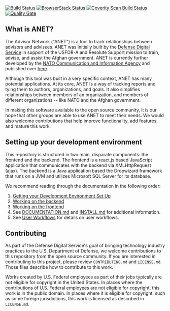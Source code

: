 [![Build Status](https://travis-ci.org/NCI-Agency/anet.svg?branch=candidate)](https://travis-ci.org/NCI-Agency/anet)
[![BrowserStack Status](https://www.browserstack.com/automate/badge.svg?badge_key=SHc2WTI5cFg2Z2h2NFVzMWlYbXVkM2xCYTdZMzVPV2FzRUhEVUpEL3NTUT0tLTdFVy9CWmlRa04yMGlCZldialMxc3c9PQ==--097d5f51f524d9e66cffde76b48cc2116bbe3372)](https://www.browserstack.com/automate/public-build/SHc2WTI5cFg2Z2h2NFVzMWlYbXVkM2xCYTdZMzVPV2FzRUhEVUpEL3NTUT0tLTdFVy9CWmlRa04yMGlCZldialMxc3c9PQ==--097d5f51f524d9e66cffde76b48cc2116bbe3372)
[![Coverity Scan Build Status](https://scan.coverity.com/projects/14060/badge.svg)](https://scan.coverity.com/projects/nci-agency-anet)
[![Quality Gate](https://sonarcloud.io/api/badges/gate?key=ncia%3Aanet%3Acandidate)](https://sonarcloud.io/dashboard?id=ncia%3Aanet%3Acandidate)

## What is ANET?

The Advisor Network ("ANET") is a tool to track relationships between advisors and advisees. ANET was initially built by the [Defense Digital Service](https://www.dds.mil/) in support of the USFOR-A and Resolute Support mission to train, advise, and assist the Afghan government. ANET is currently further developed by the [NATO Communication and Information Agency](https://www.ncia.nato.int/) and published over [here](https://github.com/NCI-Agency/anet). 

Although this tool was built in a very specific context, ANET has many potential applications. At its core, ANET is a way of tracking  reports and tying them to authors, organizations, and goals. It also simplifies relationships between members of an organization, and members of different organizations -- like NATO and the Afghan government. 

In making this software available to the open source community, it is our hope that other groups are able to use ANET to meet their needs. We would also welcome contributions that help improve functionality, add features, and mature this work. 


## Setting up your development environment
This repository is structured in two main, disparate components: the frontend and the backend. The frontend is a react.js based JavaScript application that communicates with the backend via XMLHttpRequest (ajax). The backend is a Java application based the Dropwizard framework that runs on a JVM and utilizes Microsoft SQL Server for its database.


We recommend reading through the documentation in the following order:

1. [Getting your Development Environment Set Up](./docs/dev-setup.md)
1. [Working on the backend](./docs/backend-overview.md)
1. [Working on the frontend](./docs/frontend-overview.md)
1. See [DOCUMENTATION.md](./docs/DOCUMENTATION.md) and [INSTALL.md](./docs/INSTALL.md) for additional information.
1. See [User Workflows](./docs/User_Workflows_and_Documentation.md) for details on user workflows. 


## Contributing

As part of the Defense Digital Service's goal of bringing technology industry practices to the U.S. Department of Defense, we welcome contributions to this repository from the open source community. If you are interested in contributing to this project, please review `CONTRIBUTING.md` and `LICENSE.md`. Those files describe how to contribute to this work.

Works created by U.S. Federal employees as part of their jobs typically are not eligible for copyright in the United States. In places where the contributions of U.S. Federal employees are not eligible for copyright, this work is in the public domain. In places where it is eligible for copyright, such as some foreign jurisdictions, this work is licensed as described in `LICENSE.md`.


